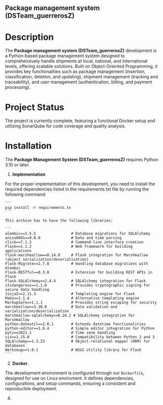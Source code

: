 ## Package management system (DSTeam_guerrerosZ)

# Description 

The **Package management system (DSTeam_guerrerosZ)** development is a Python-based package management system designed to comprehensively handle shipments at local, national, and international levels, offering scalable solutions. Built on Object-Oriented Programming, it provides key functionalities such as package management (insertion, classification, deletion, and updating), shipment management (tracking and traceability), and user management (authentication, billing, and payment processing).

#

# Project Status
The project is currently complete, featuring a functional Docker setup and utilizing SonarQube for code coverage and quality analysis.

# Installation  

The **Package Management System (DSTeam_guerrerosZ)** requires Python 3.10 or later. 

1. **Implementation**
   
  For the proper implementation of this development, you need to install the required dependencies listed in the requirements.txt file by running the following command:
    
    ```
    pip install -r requirements.tx
    ```
    
    This archive has to have the following libraries: 
    
    ```
    alembic==1.5.5                # Database migrations for SQLAlchemy  
    aniso8601==9.0.0              # Date and time parsing  
    click==7.1.2                  # Command-line interface creation  
    Flask==1.1.2                  # Web framework for building applications  
    flask-marshmallow==0.14.0     # Flask integration for Marshmallow (object serialization/deserialization)  
    Flask-Migrate==2.7.0          # Handling database migrations with Alembic  
    Flask-RESTful==0.3.8          # Extension for building REST APIs in Flask  
    Flask-SQLAlchemy==2.4.4       # SQLAlchemy integration for Flask  
    itsdangerous==1.1.0           # Provides cryptographic signing for secure data handling  
    Jinja2==2.11.3                # Templating engine for Flask  
    Mako==1.1.4                   # Alternative templating engine  
    MarkupSafe==1.1.1             # Provides string escaping for security  
    marshmallow==3.10.0           # Data validation and serialization/deserialization  
    marshmallow-sqlalchemy==0.24.2 # SQLAlchemy integration for Marshmallow  
    python-dateutil==2.8.1        # Extends datetime functionalities  
    python-editor==1.0.4          # Simple editor integration for Python  
    pytz==2021.1                  # Time zone handling  
    six==1.15.0                   # Compatibility between Python 2 and 3  
    SQLAlchemy==1.3.23            # Object-relational mapper (ORM) for databases  
    Werkzeug==1.0.1               # WSGI utility library for Flask  
    ```

  2. **Docker**.
     
  The development environment is configured through our `Dockerfile`, designed for use on Linux enviroment. It defines dependencies, configurations, and setup commands, ensuring a consistent and reproducible deployment.

4. 

